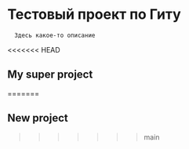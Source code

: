 # Тестовый проект по Гиту

      Здесь какое-то описание

<<<<<<< HEAD
## My super project
=======
## New project
>>>>>>> main
